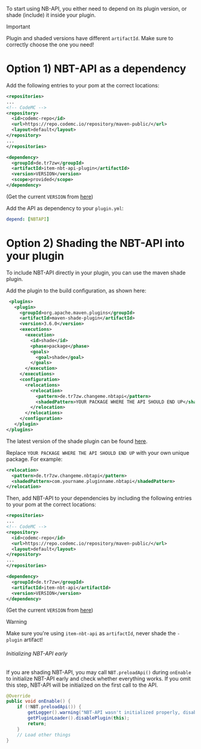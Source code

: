 To start using NB-API, you either need to depend on its plugin version, or shade (include) it inside your plugin.

> [!IMPORTANT]
> Plugin and shaded versions have different ``artifactId``. Make sure to correctly choose the one you need!

# Option 1) NBT-API as a dependency

Add the following entries to your pom at the correct locations:

```xml
<repositories>
...
<!-- CodeMC -->
<repository>
  <id>codemc-repo</id>
  <url>https://repo.codemc.io/repository/maven-public/</url>
  <layout>default</layout>
</repository>
...
</repositories>
```

```xml
<dependency>
  <groupId>de.tr7zw</groupId>
  <artifactId>item-nbt-api-plugin</artifactId>
  <version>VERSION</version>
  <scope>provided</scope>
</dependency>
```

(Get the current ``VERSION`` from [here](https://modrinth.com/plugin/nbtapi/versions))

Add the API as dependency to your ``plugin.yml``:

```yaml
depend: [NBTAPI]
```

# Option 2) Shading the NBT-API into your plugin

To include NBT-API directly in your plugin, you can use the maven shade plugin.

Add the plugin to the build configuration, as shown here:

```xml
 <plugins>
   <plugin>
     <groupId>org.apache.maven.plugins</groupId>
     <artifactId>maven-shade-plugin</artifactId>
     <version>3.6.0</version>
     <executions>
       <execution>
         <id>shade</id>
         <phase>package</phase>
         <goals>
           <goal>shade</goal>
         </goals>
       </execution>
     </executions>
     <configuration>
       <relocations>
         <relocation>
           <pattern>de.tr7zw.changeme.nbtapi</pattern>
           <shadedPattern>YOUR PACKAGE WHERE THE API SHOULD END UP</shadedPattern>
         </relocation>
       </relocations>
     </configuration>
   </plugin>
</plugins>
```

The latest version of the shade plugin can be found [here](https://mvnrepository.com/artifact/org.apache.maven.plugins/maven-shade-plugin).

Replace ``YOUR PACKAGE WHERE THE API SHOULD END UP`` with your own unique package. For example:

```xml
<relocation>
  <pattern>de.tr7zw.changeme.nbtapi</pattern>
  <shadedPattern>com.yourname.pluginname.nbtapi</shadedPattern>
</relocation>
```

Then, add NBT-API to your dependencies by including the following entries to your pom at the correct locations:

```xml
<repositories>
...
<!-- CodeMC -->
<repository>
  <id>codemc-repo</id>
  <url>https://repo.codemc.io/repository/maven-public/</url>
  <layout>default</layout>
</repository>
...
</repositories>
```

```xml
<dependency>
  <groupId>de.tr7zw</groupId>
  <artifactId>item-nbt-api</artifactId>
  <version>VERSION</version>
</dependency>
```

(Get the current ``VERSION`` from [here](https://modrinth.com/plugin/nbtapi/versions))

> [!WARNING]
> Make sure you're using ``item-nbt-api`` as ``artifactId``, never shade the ``-plugin`` artifact!

###### Initializing NBT-API early

If you are shading NBT-API, you may call ``NBT.preloadApi()`` during ``onEnable`` to initialize NBT-API early and check whether everything works. If you omit this step, NBT-API will be initialized on the first call to the API.

```java
@Override
public void onEnable() {
    if (!NBT.preloadApi()) {
        getLogger().warning("NBT-API wasn't initialized properly, disabling the plugin");
        getPluginLoader().disablePlugin(this);
        return;
    }
    // Load other things
}
```


